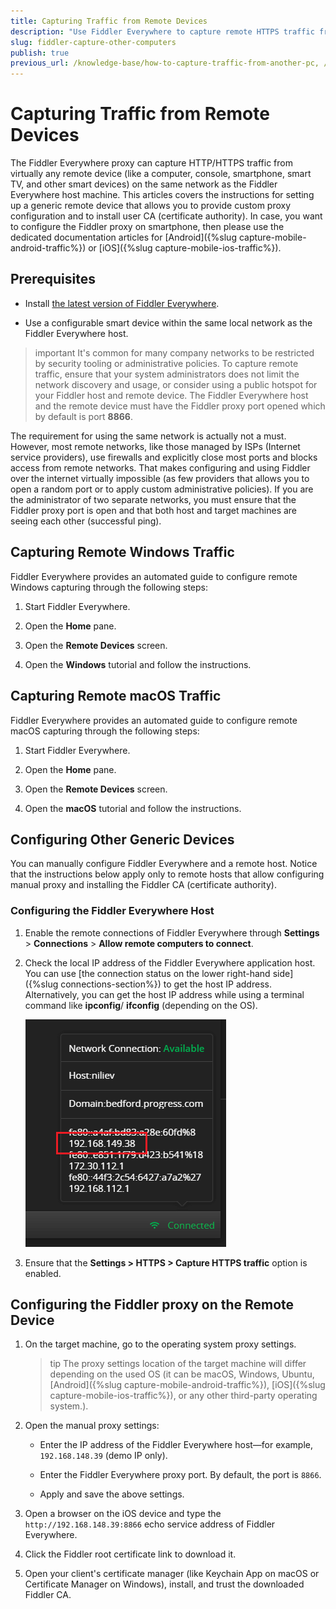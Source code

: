 ```yaml
---
title: Capturing Traffic from Remote Devices
description: "Use Fiddler Everywhere to capture remote HTTPS traffic from other computers, consoles, tablets, and other smart devices."
slug: fiddler-capture-other-computers
publish: true
previous_url: /knowledge-base/how-to-capture-traffic-from-another-pc, /knowledge-base/capturing-from-remote-pc
---
```




# Capturing Traffic from Remote Devices

The Fiddler Everywhere proxy can capture HTTP/HTTPS traffic from virtually any remote device (like a computer, console, smartphone, smart TV, and other smart devices) on the same network as the Fiddler Everywhere host machine. This articles covers the instructions for setting up a generic remote device that allows you to provide custom proxy configuration and to install user CA (certificate authority). In case, you want to configure the Fiddler proxy on smartphone, then please use the dedicated documentation articles for [Android]({%slug capture-mobile-android-traffic%}) or [iOS]({%slug capture-mobile-ios-traffic%}).



## Prerequisites

- Install [the latest version of Fiddler Everywhere](https://www.telerik.com/download/fiddler-everywhere).

- Use a configurable smart device within the same local network as the Fiddler Everywhere host.

>important It's common for many company networks to be restricted by security tooling or administrative policies. To capture remote traffic, ensure that your system administrators does not limit the network discovery and usage, or consider using a public hotspot for your Fiddler host and remote device. The Fiddler Everywhere host and the remote device must have the Fiddler proxy port opened which by default is port **8866**.

The requirement for using the same network is actually not a must. However, most remote networks, like those managed by ISPs (Internet service providers), use firewalls and explicitly close most ports and blocks access from remote networks. That makes configuring and using Fiddler over the internet virtually impossible (as few providers that allows you to open a random port or to apply custom administrative policies). If you are the administrator of two separate networks, you must ensure that the Fiddler proxy port is open and that both host and target machines are seeing each other (successful ping).

## Capturing Remote Windows Traffic

Fiddler Everywhere provides an automated guide to configure remote Windows capturing through the following steps:

1. Start Fiddler Everywhere. 

1. Open the **Home** pane.

1. Open the **Remote Devices** screen.

1. Open the **Windows** tutorial and follow the instructions.



## Capturing Remote macOS Traffic

Fiddler Everywhere provides an automated guide to configure remote macOS capturing through the following steps:

1. Start Fiddler Everywhere. 

1. Open the **Home** pane.

1. Open the **Remote Devices** screen.

1. Open the **macOS** tutorial and follow the instructions.


## Configuring Other Generic Devices

You can manually configure Fiddler Everywhere and a remote host. Notice that the instructions below apply only to remote hosts that allow configuring manual proxy and installing the Fiddler CA (certificate authority).

### Configuring the Fiddler Everywhere Host

1. Enable the remote connections of Fiddler Everywhere through **Settings** > **Connections** > **Allow remote computers to connect**.

1. Check the local IP address of the Fiddler Everywhere application host. You can use [the connection status on the lower right-hand side]({%slug connections-section%}) to get the host IP address. Alternatively, you can get the host IP address while using a terminal command like **ipconfig**/ **ifconfig** (depending on the OS).

    ![Host local IP address](../images/kb/host-ip.png)

1. Ensure that the **Settings > HTTPS > Capture HTTPS traffic** option is enabled. 


## Configuring the Fiddler proxy on the Remote Device

1. On the target machine, go to the operating system proxy settings.

    >tip The proxy settings location of the target machine will differ depending on the used OS (it can be macOS, Windows, Ubuntu, [Android]({%slug capture-mobile-android-traffic%}), [iOS]({%slug capture-mobile-ios-traffic%}), or any other third-party operating system.).

1. Open the manual proxy settings:

    - Enter the IP address of the Fiddler Everywhere host&mdash;for example, `192.168.148.39` (demo IP only).

    - Enter the Fiddler Everywhere proxy port. By default, the port is `8866`.

    - Apply and save the above settings.

1. Open a browser on the iOS device and type the `http://192.168.148.39:8866` echo service address of Fiddler Everywhere. 

1. Click the Fiddler root certificate link to download it.

1. Open your client's certificate manager (like Keychain App on macOS or Certificate Manager on Windows), install, and trust the downloaded Fiddler CA.
